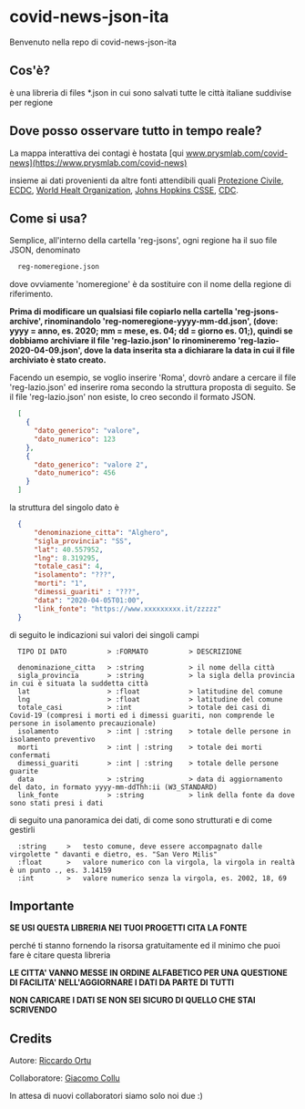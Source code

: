 # covid-news-json-ita

Benvenuto nella repo di covid-news-json-ita

## Cos'è?

è una libreria di files *.json in cui sono salvati tutte le città italiane suddivise per regione

## Dove posso osservare tutto in tempo reale?

La mappa interattiva dei contagi è hostata [qui www.prysmlab.com/covid-news](https://www.prysmlab.com/covid-news)

insieme ai dati provenienti da altre fonti attendibili quali [Protezione Civile](https://www.protezionecivile.it/attivita-rischi/rischio-sanitario/emergenze/coronavirus),
[ECDC](https://www.ecdc.europa.eu/en/geographical-distribution-2019-ncov-cases), [World Healt Organization](https://www.who.int/emergencies/diseases/novel-coronavirus-2019/situation-reports), 
[Johns Hopkins CSSE](https://systems.jhu.edu/), [CDC](https://www.cdc.gov/coronavirus/2019-ncov/index.html).

## Come si usa?

Semplice, all'interno della cartella 'reg-jsons', ogni regione ha il suo file JSON, denominato

```bash
  reg-nomeregione.json
```

dove ovviamente 'nomeregione' è da sostituire con il nome della regione di riferimento.

**Prima di modificare un qualsiasi file copiarlo nella cartella 'reg-jsons-archive', rinominandolo 'reg-nomeregione-yyyy-mm-dd.json', (dove: yyyy = anno, es. 2020; mm = mese, es. 04; dd = giorno es. 01;), quindi se dobbiamo archiviare il file 'reg-lazio.json' lo rinomineremo 'reg-lazio-2020-04-09.json', dove la data inserita sta a dichiarare la data in cui il file archiviato è stato creato.**

Facendo un esempio, se voglio inserire 'Roma', dovrò andare a cercare il file 'reg-lazio.json' ed inserire roma secondo la struttura proposta di seguito.
Se il file 'reg-lazio.json' non esiste, lo creo secondo il formato JSON.

```json
  [
    {
      "dato_generico": "valore",
      "dato_numerico": 123
    },
    {
      "dato_generico": "valore 2",
      "dato_numerico": 456
    }
  ]
```

la struttura del singolo dato è

```json
  {
      "denominazione_citta": "Alghero",
      "sigla_provincia": "SS",
      "lat": 40.557952,
      "lng": 8.319295,
      "totale_casi": 4,
      "isolamento": "???",
      "morti": "1",
      "dimessi_guariti" : "???",
      "data": "2020-04-05T01:00",
      "link_fonte": "https://www.xxxxxxxxx.it/zzzzz"
  }
```

di seguito le indicazioni sui valori dei singoli campi

```
  TIPO DI DATO          > :FORMATO          > DESCRIZIONE
  
  denominazione_citta   > :string           > il nome della città
  sigla_provincia       > :string           > la sigla della provincia in cui è situata la suddetta città
  lat                   > :float            > latitudine del comune
  lng                   > :float            > latitudine del comune
  totale_casi           > :int              > totale dei casi di Covid-19 (compresi i morti ed i dimessi guariti, non comprende le persone in isolamento precauzionale)
  isolamento            > :int | :string    > totale delle persone in isolamento preventivo
  morti                 > :int | :string    > totale dei morti confermati
  dimessi_guariti       > :int | :string    > totale delle persone guarite
  data                  > :string           > data di aggiornamento del dato, in formato yyyy-mm-ddThh:ii (W3_STANDARD)
  link_fonte            > :string           > link della fonte da dove sono stati presi i dati
```

di seguito una panoramica dei dati, di come sono strutturati e di come gestirli

```
  :string     >   testo comune, deve essere accompagnato dalle virgolette " davanti e dietro, es. "San Vero Milis"
  :float      >   valore numerico con la virgola, la virgola in realtà è un punto ., es. 3.14159
  :int        >   valore numerico senza la virgola, es. 2002, 18, 69
```

## Importante

**SE USI QUESTA LIBRERIA NEI TUOI PROGETTI CITA LA FONTE**

perché ti stanno fornendo la risorsa gratuitamente ed il minimo che puoi fare è citare questa libreria

**LE CITTA' VANNO MESSE IN ORDINE ALFABETICO PER UNA QUESTIONE DI FACILITA' NELL'AGGIORNARE I DATI DA PARTE DI TUTTI**

**NON CARICARE I DATI SE NON SEI SICURO DI QUELLO CHE STAI SCRIVENDO**

## Credits

Autore: [Riccardo Ortu](https://www.instagram.com/rikozz_)

Collaboratore: [Giacomo Collu](https://www.instagram.com/giacomo_collu)


In attesa di nuovi collaboratori siamo solo noi due :)
